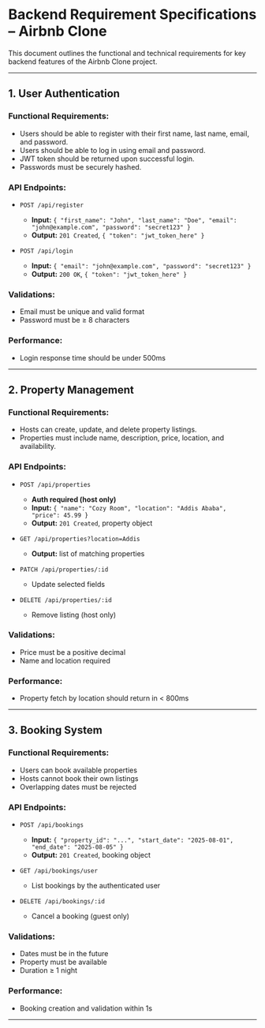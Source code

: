 # Backend Requirement Specifications – Airbnb Clone

This document outlines the functional and technical requirements for key backend features of the Airbnb Clone project.

---

## 1. User Authentication

### Functional Requirements:

- Users should be able to register with their first name, last name, email, and password.
- Users should be able to log in using email and password.
- JWT token should be returned upon successful login.
- Passwords must be securely hashed.

### API Endpoints:

- `POST /api/register`

  - **Input:** `{ "first_name": "John", "last_name": "Doe", "email": "john@example.com", "password": "secret123" }`
  - **Output:** `201 Created`, `{ "token": "jwt_token_here" }`

- `POST /api/login`
  - **Input:** `{ "email": "john@example.com", "password": "secret123" }`
  - **Output:** `200 OK`, `{ "token": "jwt_token_here" }`

### Validations:

- Email must be unique and valid format
- Password must be ≥ 8 characters

### Performance:

- Login response time should be under 500ms

---

## 2. Property Management

### Functional Requirements:

- Hosts can create, update, and delete property listings.
- Properties must include name, description, price, location, and availability.

### API Endpoints:

- `POST /api/properties`

  - **Auth required (host only)**
  - **Input:** `{ "name": "Cozy Room", "location": "Addis Ababa", "price": 45.99 }`
  - **Output:** `201 Created`, property object

- `GET /api/properties?location=Addis`

  - **Output:** list of matching properties

- `PATCH /api/properties/:id`

  - Update selected fields

- `DELETE /api/properties/:id`
  - Remove listing (host only)

### Validations:

- Price must be a positive decimal
- Name and location required

### Performance:

- Property fetch by location should return in < 800ms

---

## 3. Booking System

### Functional Requirements:

- Users can book available properties
- Hosts cannot book their own listings
- Overlapping dates must be rejected

### API Endpoints:

- `POST /api/bookings`

  - **Input:** `{ "property_id": "...", "start_date": "2025-08-01", "end_date": "2025-08-05" }`
  - **Output:** `201 Created`, booking object

- `GET /api/bookings/user`

  - List bookings by the authenticated user

- `DELETE /api/bookings/:id`
  - Cancel a booking (guest only)

### Validations:

- Dates must be in the future
- Property must be available
- Duration ≥ 1 night

### Performance:

- Booking creation and validation within 1s

---
